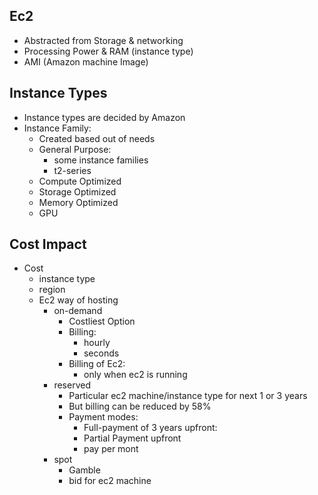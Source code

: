 ## Ec2
* Abstracted from Storage & networking
* Processing Power & RAM (instance type)
* AMI (Amazon machine Image)

## Instance Types
* Instance types are decided by Amazon
* Instance Family:
    * Created based out of needs
    * General Purpose:
        * some instance families
        * t2-series
    * Compute Optimized
    * Storage Optimized
    * Memory Optimized
    * GPU

## Cost Impact
* Cost
    * instance type
    * region
    * Ec2 way of hosting
        * on-demand
            * Costliest Option
            * Billing:
                * hourly
                * seconds
            * Billing of Ec2:
                * only when ec2 is running
        * reserved
            * Particular ec2 machine/instance type for next 1 or 3 years
            * But billing can be reduced by 58%
            * Payment modes:
                * Full-payment of 3 years upfront:
                * Partial Payment upfront
                * pay per mont
        * spot
            * Gamble
            * bid for ec2 machine
